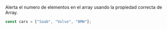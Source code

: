 Alerta el numero de elementos en el array usando la propiedad correcta de Array.

```js
const cars = ["Saab", "Volvo", "BMW"];
```

